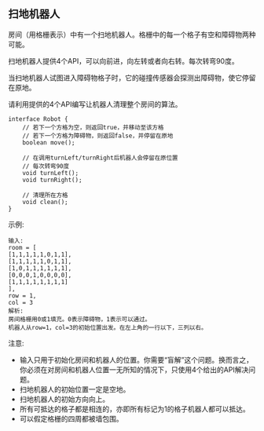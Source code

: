 ## 扫地机器人

房间（用格栅表示）中有一个扫地机器人。格栅中的每一个格子有空和障碍物两种可能。

扫地机器人提供4个API，可以向前进，向左转或者向右转。每次转弯90度。

当扫地机器人试图进入障碍物格子时，它的碰撞传感器会探测出障碍物，使它停留在原地。

请利用提供的4个API编写让机器人清理整个房间的算法。

```
interface Robot {
    // 若下一个方格为空，则返回true，并移动至该方格
    // 若下一个方格为障碍物，则返回false，并停留在原地
    boolean move();
    
    // 在调用turnLeft/turnRight后机器人会停留在原位置
    // 每次转弯90度
    void turnLeft();
    void turnRight();
    
    // 清理所在方格
    void clean();
}
```

示例:

```
输入:
room = [
[1,1,1,1,1,0,1,1],
[1,1,1,1,1,0,1,1],
[1,0,1,1,1,1,1,1],
[0,0,0,1,0,0,0,0],
[1,1,1,1,1,1,1,1]
],
row = 1,
col = 3
解析:
房间格栅用0或1填充。0表示障碍物，1表示可以通过。
机器人从row=1，col=3的初始位置出发。在左上角的一行以下，三列以右。
```

注意:

* 输入只用于初始化房间和机器人的位置。你需要“盲解”这个问题。换而言之，你必须在对房间和机器人位置一无所知的情况下，只使用4个给出的API解决问题。
* 扫地机器人的初始位置一定是空地。
* 扫地机器人的初始方向向上。
* 所有可抵达的格子都是相连的，亦即所有标记为1的格子机器人都可以抵达。
* 可以假定格栅的四周都被墙包围。